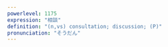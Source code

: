 ```yaml
---
powerlevel: 1175
expression: "相談"
definition: "(n,vs) consultation; discussion; (P)"
pronunciation: "そうだん"
---
```

